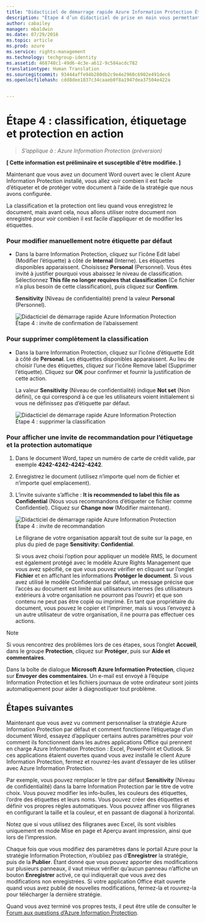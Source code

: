 ```yaml
---
title: "Didacticiel de démarrage rapide Azure Information Protection Étape 4 | Azure Rights Management"
description: "Étape 4 d’un didacticiel de prise en main vous permettant de tester rapidement Microsoft Azure Information Protection dans votre organisation en seulement quatre étapes et moins de 15 minutes."
author: cabailey
manager: mbaldwin
ms.date: 07/29/2016
ms.topic: article
ms.prod: azure
ms.service: rights-management
ms.technology: techgroup-identity
ms.assetid: 468748c1-49d6-4c3e-a612-9c584acdc782
translationtype: Human Translation
ms.sourcegitcommit: 93444affe94b280db2c9e4e2960c6902e491dec6
ms.openlocfilehash: cdd8dee1837c34caaeb0f8a1947dea37504e422a


---
```


# Étape 4 : classification, étiquetage et protection en action 

>*S’applique à : Azure Information Protection (préversion)*

**[ Cette information est préliminaire et susceptible d'être modifiée. ]**

Maintenant que vous avez un document Word ouvert avec le client Azure Information Protection installé, vous allez voir combien il est facile d’étiqueter et de protéger votre document à l’aide de la stratégie que nous avons configurée.

La classification et la protection ont lieu quand vous enregistrez le document, mais avant cela, nous allons utiliser notre document non enregistré pour voir combien il est facile d’appliquer et de modifier les étiquettes.

### Pour modifier manuellement notre étiquette par défaut

- Dans la barre Information Protection, cliquez sur l’icône Edit label (Modifier l’étiquette) à côté de **Internal** (Interne). Les étiquettes disponibles apparaissent. Choisissez **Personal** (Personnel). Vous êtes invité à justifier pourquoi vous abaissez le niveau de classification. Sélectionnez **This file no longer requires that classification** (Ce fichier n’a plus besoin de cette classification), puis cliquez sur **Confirm**.  

    **Sensitivity** (Niveau de confidentialité) prend la valeur **Personal** (Personnel).

    ![Didacticiel de démarrage rapide Azure Information Protection Étape 4 : invite de confirmation de l’abaissement](../media/confirm-lowering.png)

### Pour supprimer complètement la classification

- Dans la barre Information Protection, cliquez sur l’icône d’étiquette Edit à côté de **Personal**. Les étiquettes disponibles apparaissent. Au lieu de choisir l’une des étiquettes, cliquez sur l’icône Remove label (Supprimer l’étiquette). Cliquez sur **OK** pour confirmer et fournir la justification de cette action.  

    La valeur **Sensitivity** (Niveau de confidentialité) indique **Not set** (Non défini), ce qui correspond à ce que les utilisateurs voient initialement si vous ne définissez pas d’étiquette par défaut.

    ![Didacticiel de démarrage rapide Azure Information Protection Étape 4 : supprimer la classification](../media/sensitivity-not-set.png)


### Pour afficher une invite de recommandation pour l’étiquetage et la protection automatique

1. Dans le document Word, tapez un numéro de carte de crédit valide, par exemple **4242-4242-4242-4242**. 

2. Enregistrez le document (utilisez n’importe quel nom de fichier et n’importe quel emplacement). 

3. L’invite suivante s’affiche : **It is recommended to label this file as Confidential** (Nous vous recommandons d’étiqueter ce fichier comme Confidentiel). Cliquez sur **Change now** (Modifier maintenant).

    ![Didacticiel de démarrage rapide Azure Information Protection Étape 4 : invite de recommandation](../media/change-now.png)

    Le filigrane de votre organisation apparaît tout de suite sur la page, en plus du pied de page **Sensitivity: Confidential**. 

    Si vous avez choisi l’option pour appliquer un modèle RMS, le document est également protégé avec le modèle Azure Rights Management que vous avez spécifié, ce que vous pouvez vérifier en cliquant sur l’onglet **Fichier** et en affichant les informations **Protéger le document**. Si vous avez utilisé le modèle Confidential par défaut, un message précise que l’accès au document est limité aux utilisateurs internes (les utilisateurs extérieurs à votre organisation ne pourront pas l’ouvrir) et que son contenu ne peut pas être copié ou imprimé. En tant que propriétaire du document, vous pouvez le copier et l’imprimer, mais si vous l’envoyez à un autre utilisateur de votre organisation, il ne pourra pas effectuer ces actions.

> [!NOTE]
>Si vous rencontrez des problèmes lors de ces étapes, sous l’onglet **Accueil**, dans le groupe **Protection**, cliquez sur **Protéger**, puis sur **Aide et commentaires**. 
>
>Dans la boîte de dialogue **Microsoft Azure Information Protection**, cliquez sur **Envoyer des commentaires**. Un e-mail est envoyé à l’équipe Information Protection et les fichiers journaux de votre ordinateur sont joints automatiquement pour aider à diagnostiquer tout problème.

##  Étapes suivantes

Maintenant que vous avez vu comment personnaliser la stratégie Azure Information Protection par défaut et comment fonctionne l’étiquetage d’un document Word, essayez d’appliquer certains autres paramètres pour voir comment ils fonctionnent dans les autres applications Office qui prennent en charge Azure Information Protection : Excel, PowerPoint et Outlook. Si ces applications étaient ouvertes quand vous avez installé le client Azure Information Protection, fermez et rouvrez-les avant d’essayer de les utiliser avec Azure Information Protection.

Par exemple, vous pouvez remplacer le titre par défaut **Sensitivity** (Niveau de confidentialité) dans la barre Information Protection par le titre de votre choix. Vous pouvez modifier les info-bulles, les couleurs des étiquettes, l’ordre des étiquettes et leurs noms. Vous pouvez créer des étiquettes et définir vos propres règles automatiques. Vous pouvez affiner vos filigranes en configurant la taille et la couleur, et en passant de diagonal à horizontal.

Notez que si vous utilisez des filigranes avec Excel, ils sont visibles uniquement en mode Mise en page et Aperçu avant impression, ainsi que lors de l’impression.

Chaque fois que vous modifiez des paramètres dans le portail Azure pour la stratégie Information Protection, n’oubliez pas d’**Enregistrer** la stratégie, puis de la **Publier**. Étant donné que vous pouvez apporter des modifications sur plusieurs panneaux, il vaut mieux vérifier qu’aucun panneau n’affiche un bouton **Enregistrer** activé, ce qui indiquerait que vous avez des modifications non enregistrées. Si votre application Office était ouverte quand vous avez publié de nouvelles modifications, fermez-la et rouvrez-la pour télécharger la dernière stratégie.

Quand vous avez terminé vos propres tests, il peut être utile de consulter le [Forum aux questions d’Azure Information Protection](faq.md).




<!--HONumber=Jul16_HO5-->


